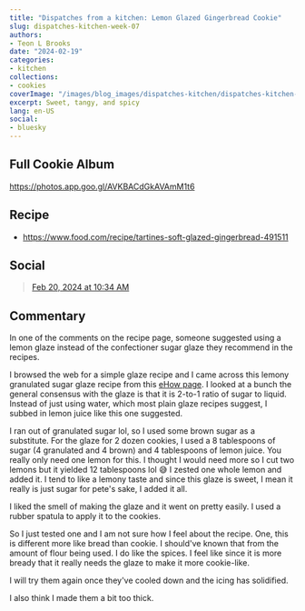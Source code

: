 ```yaml
---
title: "Dispatches from a kitchen: Lemon Glazed Gingerbread Cookie"
slug: dispatches-kitchen-week-07
authors:
- Teon L Brooks
date: "2024-02-19"
categories:
- kitchen
collections:
- cookies
coverImage: "/images/blog_images/dispatches-kitchen/dispatches-kitchen-week-07.jpg"
excerpt: Sweet, tangy, and spicy
lang: en-US
social:
- bluesky
---
```


<script> import Callout from '$lib/components/Callout.svelte'; </script>

<Callout>
<h2>Full Cookie Album</h2>

<https://photos.app.goo.gl/AVKBACdGkAVAmM1t6>
</Callout>

## Recipe

- https://www.food.com/recipe/tartines-soft-glazed-gingerbread-491511

## Social

<blockquote class="bluesky-embed" data-bluesky-uri="at://did:plc:yl7wcldipsfnjdww2jg5mnrv/app.bsky.feed.post/3klubsgql2b2h" data-bluesky-cid="bafyreibqqpzfqg3p7ygiqyuc45r6em7fhzazye5y6dfonj3fkwc3srgqmu"><a href="https://bsky.app/profile/did:plc:yl7wcldipsfnjdww2jg5mnrv/post/3klubsgql2b2h?ref_src=embed">Feb 20, 2024 at 10:34 AM</a></blockquote>

## Commentary

In one of the comments on the recipe page, someone suggested using a lemon glaze instead of the confectioner sugar glaze they recommend in the recipes.

I browsed the web for a simple glaze recipe and I came across this lemony granulated sugar glaze recipe from this [eHow page](https://www.ehow.com/how_7646167_make-glaze-granulated-sugar.html). I looked at a bunch the general consensus with the glaze is that it is 2-to-1 ratio of sugar to liquid. Instead of just using water, which most plain glaze recipes suggest, I subbed in lemon juice like this one suggested.

I ran out of granulated sugar lol, so I used some brown sugar as a substitute. For the glaze for 2 dozen cookies, I used a 8 tablespoons of sugar (4 granulated and 4 brown) and 4 tablespoons of lemon juice. You really only need one lemon for this. I thought I would need more so I cut two lemons but it yielded 12 tablespoons lol 😅
I zested one whole lemon and added it. I tend to like a lemony taste and since this glaze is sweet, I mean it really is just sugar for pete's sake, I added it all.

I liked the smell of making the glaze and it went on pretty easily. I used a rubber spatula to apply it to the cookies.

So I just tested one and I am not sure how I feel about the recipe. One, this is different more like bread than cookie. I should've known that from the amount of flour being used. I do like the spices. I feel like since it is more bready that it really needs the glaze to make it more cookie-like.

I will try them again once they've cooled down and the icing has solidified.

I also think I made them a bit too thick.
